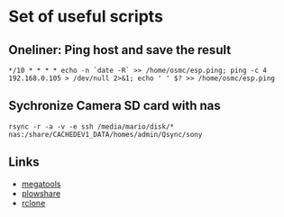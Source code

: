 # Set of useful scripts


## Oneliner: Ping host and save the result 

    */10 * * * * echo -n `date -R` >> /home/osmc/esp.ping; ping -c 4 192.168.0.105 > /dev/null 2>&1; echo ' ' $? >> /home/osmc/esp.ping


## Sychronize Camera SD card with nas

    rsync -r -a -v -e ssh /media/mario/disk/* nas:/share/CACHEDEV1_DATA/homes/admin/Qsync/sony

## Links

 * [megatools](https://megous.com/git/megatools)
 * [plowshare](https://github.com/mcrapet/plowshare)
 * [rclone](https://github.com/rclone/rclone)
